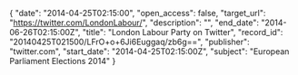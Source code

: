 {
  "date": "2014-04-25T02:15:00", 
  "open_access": false, 
  "target_url": "https://twitter.com/LondonLabour/", 
  "description": "", 
  "end_date": "2014-06-26T02:15:00Z", 
  "title": "London Labour Party on Twitter", 
  "record_id": "20140425T021500/LFrO+o+6Ji6Euggaq/zb6g==", 
  "publisher": "twitter.com", 
  "start_date": "2014-04-25T02:15:00Z", 
  "subject": "European Parliament Elections 2014"
}

